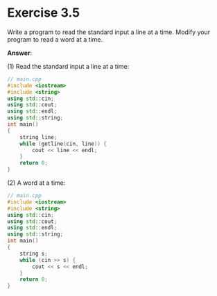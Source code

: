 # Exercise 3.5

Write a program to read the standard input a line at a time. Modify your program to read a word at a time.

**Answer**:

(1) Read the standard input a line at a time:

```cpp
// main.cpp
#include <iostream>
#include <string>
using std::cin;
using std::cout;
using std::endl;
using std::string;
int main()
{
    string line;
    while (getline(cin, line)) {
        cout << line << endl;
    }
    return 0;
}
```

(2) A word at a time:

```cpp
// main.cpp
#include <iostream>
#include <string>
using std::cin;
using std::cout;
using std::endl;
using std::string;
int main()
{
    string s;
    while (cin >> s) {
        cout << s << endl;
    }
    return 0;
}
```